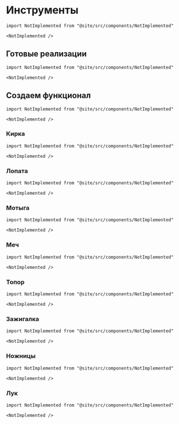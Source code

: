 # Инструменты

```mdx-code-block
import NotImplemented from "@site/src/components/NotImplemented"

<NotImplemented />
```

## Готовые реализации

```mdx-code-block
import NotImplemented from "@site/src/components/NotImplemented"

<NotImplemented />
```

## Создаем функционал

```mdx-code-block
import NotImplemented from "@site/src/components/NotImplemented"

<NotImplemented />
```

### Кирка

```mdx-code-block
import NotImplemented from "@site/src/components/NotImplemented"

<NotImplemented />
```

### Лопата

```mdx-code-block
import NotImplemented from "@site/src/components/NotImplemented"

<NotImplemented />
```

### Мотыга

```mdx-code-block
import NotImplemented from "@site/src/components/NotImplemented"

<NotImplemented />
```

### Меч

```mdx-code-block
import NotImplemented from "@site/src/components/NotImplemented"

<NotImplemented />
```

### Топор

```mdx-code-block
import NotImplemented from "@site/src/components/NotImplemented"

<NotImplemented />
```

### Зажигалка

```mdx-code-block
import NotImplemented from "@site/src/components/NotImplemented"

<NotImplemented />
```

### Ножницы

```mdx-code-block
import NotImplemented from "@site/src/components/NotImplemented"

<NotImplemented />
```

### Лук

```mdx-code-block
import NotImplemented from "@site/src/components/NotImplemented"

<NotImplemented />
```
